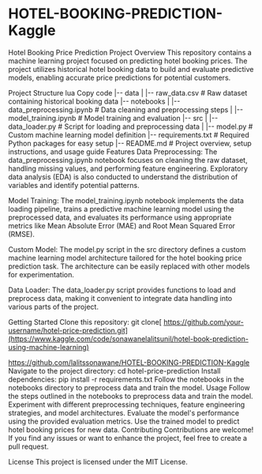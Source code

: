 # HOTEL-BOOKING-PREDICTION-Kaggle

Hotel Booking Price Prediction
Project Overview
This repository contains a machine learning project focused on predicting hotel booking prices. The project utilizes historical hotel booking data to build and evaluate predictive models, enabling accurate price predictions for potential customers.

Project Structure
lua
Copy code
|-- data
|   |-- raw_data.csv            # Raw dataset containing historical booking data
|-- notebooks
|   |-- data_preprocessing.ipynb # Data cleaning and preprocessing steps
|   |-- model_training.ipynb     # Model training and evaluation
|-- src
|   |-- data_loader.py           # Script for loading and preprocessing data
|   |-- model.py                 # Custom machine learning model definition
|-- requirements.txt             # Required Python packages for easy setup
|-- README.md                    # Project overview, setup instructions, and usage guide
Features
Data Preprocessing: The data_preprocessing.ipynb notebook focuses on cleaning the raw dataset, handling missing values, and performing feature engineering. Exploratory data analysis (EDA) is also conducted to understand the distribution of variables and identify potential patterns.

Model Training: The model_training.ipynb notebook implements the data loading pipeline, trains a predictive machine learning model using the preprocessed data, and evaluates its performance using appropriate metrics like Mean Absolute Error (MAE) and Root Mean Squared Error (RMSE).

Custom Model: The model.py script in the src directory defines a custom machine learning model architecture tailored for the hotel booking price prediction task. The architecture can be easily replaced with other models for experimentation.

Data Loader: The data_loader.py script provides functions to load and preprocess data, making it convenient to integrate data handling into various parts of the project.

Getting Started
Clone this repository: git clone[ https://github.com/your-username/hotel-price-prediction.git](https://www.kaggle.com/code/sonawanelalitsunil/hotel-book-prediction-using-machine-learning)

https://github.com/lalitssonawane/HOTEL-BOOKING-PREDICTION-Kaggle
Navigate to the project directory: cd hotel-price-prediction
Install dependencies: pip install -r requirements.txt
Follow the notebooks in the notebooks directory to preprocess data and train the model.
Usage
Follow the steps outlined in the notebooks to preprocess data and train the model.
Experiment with different preprocessing techniques, feature engineering strategies, and model architectures.
Evaluate the model's performance using the provided evaluation metrics.
Use the trained model to predict hotel booking prices for new data.
Contributing
Contributions are welcome! If you find any issues or want to enhance the project, feel free to create a pull request.

License
This project is licensed under the MIT License.
